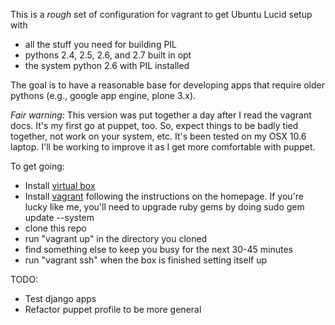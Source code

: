This is a *rough* set of configuration for vagrant to get Ubuntu Lucid setup with

* all the stuff you need for building PIL
* pythons 2.4, 2.5, 2.6, and 2.7 built in opt
* the system python 2.6 with PIL installed
 
The goal is to have a reasonable base for developing apps that require older pythons (e.g., google app engine, plone 3.x).

*Fair warning:* This version was put together a day after I read the vagrant docs. It's my first go at puppet, too. So, expect things to be badly tied together, not work on your system, etc. It's been tested on my OSX 10.6 laptop. I'll be working to improve it as I get more comfortable with puppet.

To get going:

* Install [virtual box](http://www.virtualbox.org/wiki/Downloads)
* Install [vagrant](http://vagrantup.com/) following the instructions on the homepage. If you're lucky like me, you'll need to upgrade ruby gems by doing sudo gem update --system
* clone this repo
* run "vagrant up" in the directory you cloned
* find something else to keep you busy for the next 30-45 minutes
* run "vagrant ssh" when the box is finished setting itself up

TODO:
* Test django apps
* Refactor puppet profile to be more general